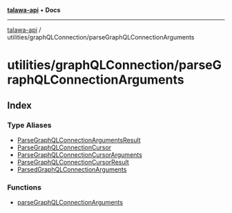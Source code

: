 [**talawa-api**](../../../README.md) • **Docs**

***

[talawa-api](../../../modules.md) / utilities/graphQLConnection/parseGraphQLConnectionArguments

# utilities/graphQLConnection/parseGraphQLConnectionArguments

## Index

### Type Aliases

- [ParseGraphQLConnectionArgumentsResult](type-aliases/ParseGraphQLConnectionArgumentsResult.md)
- [ParseGraphQLConnectionCursor](type-aliases/ParseGraphQLConnectionCursor.md)
- [ParseGraphQLConnectionCursorArguments](type-aliases/ParseGraphQLConnectionCursorArguments.md)
- [ParseGraphQLConnectionCursorResult](type-aliases/ParseGraphQLConnectionCursorResult.md)
- [ParsedGraphQLConnectionArguments](type-aliases/ParsedGraphQLConnectionArguments.md)

### Functions

- [parseGraphQLConnectionArguments](functions/parseGraphQLConnectionArguments.md)
